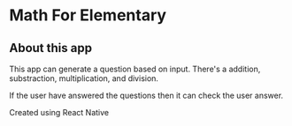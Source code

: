 # Math For Elementary

## About this app

This app can generate a question based on input. There's a addition, substraction, multiplication, and division.

If the user have answered the questions then it can check the user answer.

Created using React Native
